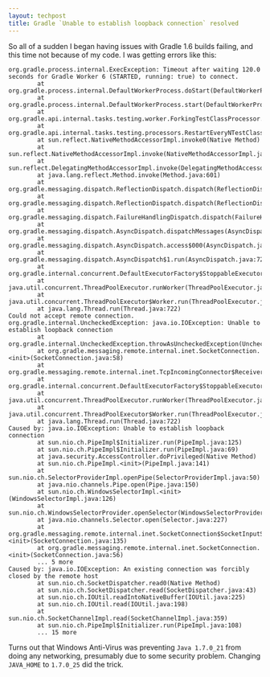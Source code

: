 ```yaml
---
layout: techpost
title: Gradle `Unable to establish loopback connection` resolved
---
```


So all of a sudden I began having issues with Gradle 1.6 builds failing, and this time not because of my code. I was getting errors like this:

    org.gradle.process.internal.ExecException: Timeout after waiting 120.0 seconds for Gradle Worker 6 (STARTED, running: true) to connect.
            at org.gradle.process.internal.DefaultWorkerProcess.doStart(DefaultWorkerProcess.java:137)
            at org.gradle.process.internal.DefaultWorkerProcess.start(DefaultWorkerProcess.java:114)
            at org.gradle.api.internal.tasks.testing.worker.ForkingTestClassProcessor.processTestClass(ForkingTestClassProcessor.java:63)
            at org.gradle.api.internal.tasks.testing.processors.RestartEveryNTestClassProcessor.processTestClass(RestartEveryNTestClassProcessor.java:45)
            at sun.reflect.NativeMethodAccessorImpl.invoke0(Native Method)
            at sun.reflect.NativeMethodAccessorImpl.invoke(NativeMethodAccessorImpl.java:57)
            at sun.reflect.DelegatingMethodAccessorImpl.invoke(DelegatingMethodAccessorImpl.java:43)
            at java.lang.reflect.Method.invoke(Method.java:601)
            at org.gradle.messaging.dispatch.ReflectionDispatch.dispatch(ReflectionDispatch.java:35)
            at org.gradle.messaging.dispatch.ReflectionDispatch.dispatch(ReflectionDispatch.java:24)
            at org.gradle.messaging.dispatch.FailureHandlingDispatch.dispatch(FailureHandlingDispatch.java:29)
            at org.gradle.messaging.dispatch.AsyncDispatch.dispatchMessages(AsyncDispatch.java:132)
            at org.gradle.messaging.dispatch.AsyncDispatch.access$000(AsyncDispatch.java:33)
            at org.gradle.messaging.dispatch.AsyncDispatch$1.run(AsyncDispatch.java:72)
            at org.gradle.internal.concurrent.DefaultExecutorFactory$StoppableExecutorImpl$1.run(DefaultExecutorFactory.java:66)
            at java.util.concurrent.ThreadPoolExecutor.runWorker(ThreadPoolExecutor.java:1145)
            at java.util.concurrent.ThreadPoolExecutor$Worker.run(ThreadPoolExecutor.java:615)
            at java.lang.Thread.run(Thread.java:722)
    Could not accept remote connection.
    org.gradle.internal.UncheckedException: java.io.IOException: Unable to establish loopback connection
            at org.gradle.internal.UncheckedException.throwAsUncheckedException(UncheckedException.java:39)
            at org.gradle.messaging.remote.internal.inet.SocketConnection.<init>(SocketConnection.java:58)
            at org.gradle.messaging.remote.internal.inet.TcpIncomingConnector$Receiver.run(TcpIncomingConnector.java:119)
            at org.gradle.internal.concurrent.DefaultExecutorFactory$StoppableExecutorImpl$1.run(DefaultExecutorFactory.java:66)
            at java.util.concurrent.ThreadPoolExecutor.runWorker(ThreadPoolExecutor.java:1145)
            at java.util.concurrent.ThreadPoolExecutor$Worker.run(ThreadPoolExecutor.java:615)
            at java.lang.Thread.run(Thread.java:722)
    Caused by: java.io.IOException: Unable to establish loopback connection
            at sun.nio.ch.PipeImpl$Initializer.run(PipeImpl.java:125)
            at sun.nio.ch.PipeImpl$Initializer.run(PipeImpl.java:69)
            at java.security.AccessController.doPrivileged(Native Method)
            at sun.nio.ch.PipeImpl.<init>(PipeImpl.java:141)
            at sun.nio.ch.SelectorProviderImpl.openPipe(SelectorProviderImpl.java:50)
            at java.nio.channels.Pipe.open(Pipe.java:150)
            at sun.nio.ch.WindowsSelectorImpl.<init>(WindowsSelectorImpl.java:126)
            at sun.nio.ch.WindowsSelectorProvider.openSelector(WindowsSelectorProvider.java:44)
            at java.nio.channels.Selector.open(Selector.java:227)
            at org.gradle.messaging.remote.internal.inet.SocketConnection$SocketInputStream.<init>(SocketConnection.java:135)
            at org.gradle.messaging.remote.internal.inet.SocketConnection.<init>(SocketConnection.java:56)
            ... 5 more
    Caused by: java.io.IOException: An existing connection was forcibly closed by the remote host
            at sun.nio.ch.SocketDispatcher.read0(Native Method)
            at sun.nio.ch.SocketDispatcher.read(SocketDispatcher.java:43)
            at sun.nio.ch.IOUtil.readIntoNativeBuffer(IOUtil.java:225)
            at sun.nio.ch.IOUtil.read(IOUtil.java:198)
            at sun.nio.ch.SocketChannelImpl.read(SocketChannelImpl.java:359)
            at sun.nio.ch.PipeImpl$Initializer.run(PipeImpl.java:108)
            ... 15 more


Turns out that Windows Anti-Virus was preventing `Java 1.7.0_21` from doing any networking, presumably due to some security problem. Changing `JAVA_HOME` to `1.7.0_25` did the trick.
